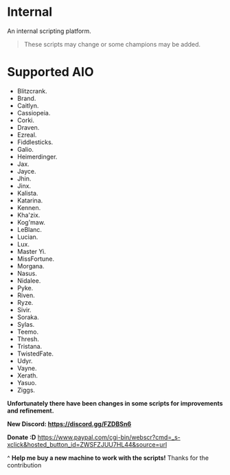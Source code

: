 # Internal
An internal scripting platform.

> These scripts may change or some champions may be added.

# Supported AIO 
   - Blitzcrank.
   - Brand.
   - Caitlyn.
   - Cassiopeia.
   - Corki.
   - Draven.
   - Ezreal.
   - Fiddlesticks.
   - Galio.
   - Heimerdinger.
   - Jax.
   - Jayce.
   - Jhin.
   - Jinx.
   - Kalista.
   - Katarina.
   - Kennen.
   - Kha'zix.
   - Kog'maw.
   - LeBlanc.
   - Lucian.
   - Lux.
   - Master Yi.
   - MissFortune.
   - Morgana.
   - Nasus.
   - Nidalee.
   - Pyke.
   - Riven.
   - Ryze.
   - Sivir.
   - Soraka.
   - Sylas.
   - Teemo.
   - Thresh.
   - Tristana.
   - TwistedFate.
   - Udyr.
   - Vayne.
   - Xerath.
   - Yasuo.
   - Ziggs.

**Unfortunately there have been changes in some scripts for improvements and refinement.**

**New Discord: https://discord.gg/FZDBSn6**

**Donate :D**
    https://www.paypal.com/cgi-bin/webscr?cmd=_s-xclick&hosted_button_id=ZWSFZJUU7HL44&source=url


^ **Help me buy a new machine to work with the scripts!** Thanks for the contribution


 
